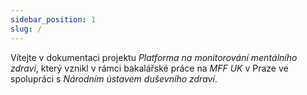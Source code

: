 ```yaml
---
sidebar_position: 1
slug: /
---
```


Vítejte v dokumentaci projektu _Platforma na monitorování mentálního zdraví_,
který vznikl v rámci bakalářské práce na _MFF UK_ v Praze ve spolupráci s
_Národním ústavem duševního zdraví_.
